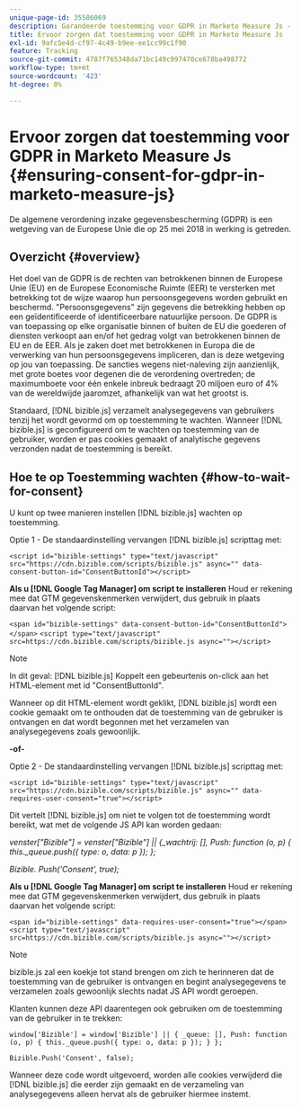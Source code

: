 ```yaml
---
unique-page-id: 35586069
description: Garandeerde toestemming voor GDPR in Marketo Measure Js - Marketo Measure - Productdocumentatie
title: Ervoor zorgen dat toestemming voor GDPR in Marketo Measure Js
exl-id: 9afc5e4d-cf97-4c49-b9ee-ee1cc99c1f90
feature: Tracking
source-git-commit: 4787f765348da71bc149c997470ce678ba498772
workflow-type: tm+mt
source-wordcount: '423'
ht-degree: 0%

---
```


# Ervoor zorgen dat toestemming voor GDPR in Marketo Measure Js {#ensuring-consent-for-gdpr-in-marketo-measure-js}

De algemene verordening inzake gegevensbescherming (GDPR) is een wetgeving van de Europese Unie die op 25 mei 2018 in werking is getreden.

## Overzicht {#overview}

Het doel van de GDPR is de rechten van betrokkenen binnen de Europese Unie (EU) en de Europese Economische Ruimte (EER) te versterken met betrekking tot de wijze waarop hun persoonsgegevens worden gebruikt en beschermd. &quot;Persoonsgegevens&quot; zijn gegevens die betrekking hebben op een geïdentificeerde of identificeerbare natuurlijke persoon. De GDPR is van toepassing op elke organisatie binnen of buiten de EU die goederen of diensten verkoopt aan en/of het gedrag volgt van betrokkenen binnen de EU en de EER. Als je zaken doet met betrokkenen in Europa die de verwerking van hun persoonsgegevens impliceren, dan is deze wetgeving op jou van toepassing. De sancties wegens niet-naleving zijn aanzienlijk, met grote boetes voor degenen die de verordening overtreden; de maximumboete voor één enkele inbreuk bedraagt 20 miljoen euro of 4% van de wereldwijde jaaromzet, afhankelijk van wat het grootst is.

Standaard, [!DNL bizible.js] verzamelt analysegegevens van gebruikers tenzij het wordt gevormd om op toestemming te wachten. Wanneer [!DNL bizible.js] is geconfigureerd om te wachten op toestemming van de gebruiker, worden er pas cookies gemaakt of analytische gegevens verzonden nadat de toestemming is bereikt.

## Hoe te op Toestemming wachten {#how-to-wait-for-consent}

U kunt op twee manieren instellen [!DNL bizible.js] wachten op toestemming.

Optie 1 - De standaardinstelling vervangen [!DNL bizible.js] scripttag met:

`<script id="bizible-settings" type="text/javascript" src="https://cdn.bizible.com/scripts/bizible.js" async="" data-consent-button-id="ConsentButtonId"></script>`

**Als u [!DNL Google Tag Manager] om script te installeren** Houd er rekening mee dat GTM gegevenskenmerken verwijdert, dus gebruik in plaats daarvan het volgende script:

`<span id="bizible-settings" data-consent-button-id="ConsentButtonId"></span>`
`<script type="text/javascript" src=https://cdn.bizible.com/scripts/bizible.js async=""></script>`

>[!NOTE]
>
>In dit geval: [!DNL bizible.js] Koppelt een gebeurtenis on-click aan het HTML-element met id &quot;ConsentButtonId&quot;.

Wanneer op dit HTML-element wordt geklikt, [!DNL bizible.js] wordt een cookie gemaakt om te onthouden dat de toestemming van de gebruiker is ontvangen en dat wordt begonnen met het verzamelen van analysegegevens zoals gewoonlijk.

**-of-**

Optie 2 - De standaardinstelling vervangen [!DNL bizible.js] scripttag met:

`<script id="bizible-settings" type="text/javascript" src="https://cdn.bizible.com/scripts/bizible.js" async="" data-requires-user-consent="true"></script>`

Dit vertelt [!DNL bizible.js] om niet te volgen tot de toestemming wordt bereikt, wat met de volgende JS API kan worden gedaan:

*venster[&quot;Bizible&quot;] = venster[&quot;Bizible&quot;] || &lbrace;_wachtrij: [], Push: function (o, p) { this._queue.push({ type: o, data: p }); };*

*Bizible. Push(&#39;Consent&#39;, true);*

**Als u [!DNL Google Tag Manager] om script te installeren** Houd er rekening mee dat GTM gegevenskenmerken verwijdert, dus gebruik in plaats daarvan het volgende script:

`<span id="bizible-settings" data-requires-user-consent="true"></span>`
`<script type="text/javascript" src=https://cdn.bizible.com/scripts/bizible.js async=""></script>`

>[!NOTE]
>
>bizible.js zal een koekje tot stand brengen om zich te herinneren dat de toestemming van de gebruiker is ontvangen en begint analysegegevens te verzamelen zoals gewoonlijk slechts nadat JS API wordt geroepen.

Klanten kunnen deze API daarentegen ook gebruiken om de toestemming van de gebruiker in te trekken:

`window['Bizible'] = window['Bizible'] || { _queue: [], Push: function (o, p) { this._queue.push({ type: o, data: p }); } };`

`Bizible.Push('Consent', false);`

Wanneer deze code wordt uitgevoerd, worden alle cookies verwijderd die [!DNL bizible.js] die eerder zijn gemaakt en de verzameling van analysegegevens alleen hervat als de gebruiker hiermee instemt.
